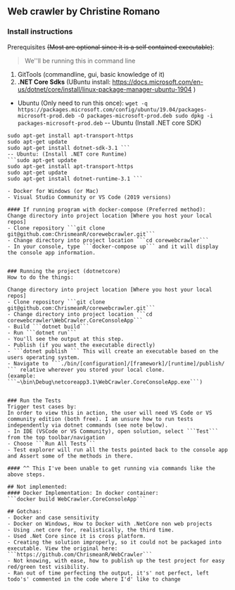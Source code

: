 ## Web crawler by Christine Romano

### Install instructions
Prerequisites ~~(Most are optional since it is a self contained executable)~~:
> We''ll be running this in command line
1. GitTools (commandline, gui, basic knowledge of it)
2. **.NET Core Sdks** (UBuntu install: https://docs.microsoft.com/en-us/dotnet/core/install/linux-package-manager-ubuntu-1904 )
- Ubuntu (Only need to run this once): ```wget -q https://packages.microsoft.com/config/ubuntu/19.04/packages-microsoft-prod.deb -O packages-microsoft-prod.deb
sudo dpkg -i packages-microsoft-prod.deb```
-- Ubuntu (Install .NET core SDK) 
```sudo apt-get update
sudo apt-get install apt-transport-https
sudo apt-get update
sudo apt-get install dotnet-sdk-3.1 ```
-- Ubuntu: (Install .NET core Runtime) 
```sudo apt-get update
sudo apt-get install apt-transport-https
sudo apt-get update
sudo apt-get install dotnet-runtime-3.1 ```

- Docker for Windows (or Mac)
- Visual Studio Community or VS Code (2019 versions)

#### If running program with docker-compose (Preferred method):
Change directory into project location [Where you host your local repos]
- Clone repository ```git clone git@github.com:ChrismeanR/corewebcrawler.git```
- Change directory into project location ```cd corewebcrawler```
- In your console, type ```docker-compose up``` and it will display the console app information.


### Running the project (dotnetcore)
How to do the things:

Change directory into project location [Where you host your local repos]
- Clone repository ```git clone git@github.com:ChrismeanR/corewebcrawler.git```
- Change directory into project location ```cd corewebcrawler\WebCrawler.CoreConsoleApp```
- Build ```dotnet build```
- Run ```dotnet run```
- You'll see the output at this step.
- Publish (if you want the executable directly)
- ```dotnet publish ``` This will create an executable based on the users operating system.
- Navigate to ```./bin/[configuration]/[framework]/[runtime]/publish/ ``` relative wherever you stored your local clone.
(example: ```~\bin\Debug\netcoreapp3.1\WebCrawler.CoreConsoleApp.exe```)


### Run the Tests
Trigger test cases by:
In order to view this in action, the user will need VS Code or VS community edition (both free). I am unsure how to run tests independently via dotnet commands (see note below).
- In IDE (VSCode or VS Community), open solution, select ```Test``` from the top toolbar/navigation
- Choose ```Run All Tests```
- Test explorer will run all the tests pointed back to the console app and Assert some of the methods in there. 

#### ^^ This I've been unable to get running via commands like the above steps. 

## Not implemented:
#### Docker Implementation: In docker container:
```docker build WebCrawler.CoreConsoleApp```

## Gotchas:
- Docker and case sensitivity
- Docker on Windows, How to Docker with .NetCore non web projects
- Using .net core for, realistically, the third time.
- Used .Net Core since it is cross platform. 
- Creating the solution improperly, so it could not be packaged into executable. View the original here: ```https://github.com/ChrismeanR/WebCrawler```
- Not knowing, with ease, how to publish up the test project for easy red/green test visibility.
- Ran out of time perfecting the output, it's' not perfect, left todo's' commented in the code where I'd' like to change